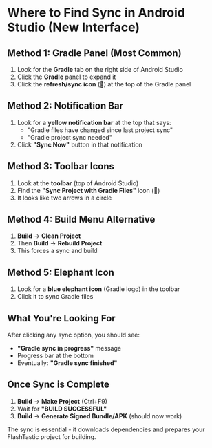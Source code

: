 # Where to Find Sync in Android Studio (New Interface)

## Method 1: Gradle Panel (Most Common)
1. Look for the **Gradle** tab on the right side of Android Studio
2. Click the **Gradle** panel to expand it
3. Click the **refresh/sync icon** (🔄) at the top of the Gradle panel

## Method 2: Notification Bar
1. Look for a **yellow notification bar** at the top that says:
   - "Gradle files have changed since last project sync"
   - "Gradle project sync needed"
2. Click **"Sync Now"** button in that notification

## Method 3: Toolbar Icons
1. Look at the **toolbar** (top of Android Studio)
2. Find the **"Sync Project with Gradle Files"** icon (🔄)
3. It looks like two arrows in a circle

## Method 4: Build Menu Alternative
1. **Build** → **Clean Project**
2. Then **Build** → **Rebuild Project**
3. This forces a sync and build

## Method 5: Elephant Icon
1. Look for a **blue elephant icon** (Gradle logo) in the toolbar
2. Click it to sync Gradle files

## What You're Looking For
After clicking any sync option, you should see:
- **"Gradle sync in progress"** message
- Progress bar at the bottom
- Eventually: **"Gradle sync finished"** 

## Once Sync is Complete
1. **Build** → **Make Project** (Ctrl+F9)
2. Wait for **"BUILD SUCCESSFUL"**
3. **Build** → **Generate Signed Bundle/APK** (should now work)

The sync is essential - it downloads dependencies and prepares your FlashTastic project for building.